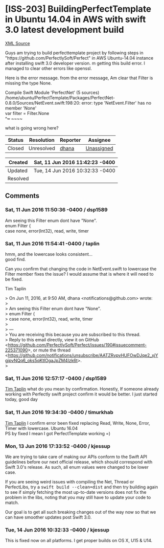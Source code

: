 # [ISS-203] BuildingPerfectTemplate in Ubuntu 14.04 in AWS with swift 3.0 latest development build

[XML Source](../xml/ISS-203.xml)
<p><p>Guys am trying to build perfecttemplate project by following steps in "https://github.com/PerfectlySoft/Perfect" in AWS Ubuntu-14.04 instance after installing swift 3.0 developer version. m getting this build error. I managed to clear other errors like openssl.</p>

<p>Here is the error message. from the error message, Am clear that Filter is missing the type None.</p>

<p>Compile Swift Module 'PerfectNet' (5 sources)<br/>
/home/ubuntu/PerfectTemplate/Packages/PerfectNet-0.8.0/Sources/NetEvent.swift:198:20: error: type 'NetEvent.Filter' has no member 'None'<br/>
                                                var filter = Filter.None<br/>
                                                             ^<del>~</del> ~~~~</p>

<p>what is going wrong here?</p></p>





Status|Resolution|Reporter|Assignee
------|----------|--------|--------
Closed|Unresolved|[dhana](dsp1589)|[Unassigned]($-1)





Created|Sat, 11 Jun 2016 11:42:23 -0400
-------|--------------
Updated|Tue, 14 Jun 2016 10:32:33 -0400
Resolved|


## Comments




### Sat, 11 Jun 2016 11:50:36 -0400 / dsp1589 

<p><p>Am seeing this Filter enum dont have "None". <br/>
enum Filter {<br/>
		case none, error(Int32), read, write, timer</p></p>


### Sat, 11 Jun 2016 11:54:41 -0400 / taplin 

<p><p>hmm, and the lowercase looks consistent… <br/>
good find.</p>

<p>Can you confirm that changing the code in NetEvent.swift to lowercase the Filter member fixes the issue? I would assume that is where it will need to be fixed.</p>

<p>Tim Taplin</p>

<p>&gt; On Jun 11, 2016, at 9:50 AM, dhana &lt;notifications@github.com&gt; wrote:<br/>
&gt; <br/>
&gt; Am seeing this Filter enum dont have "None". <br/>
&gt; enum Filter {<br/>
&gt; case none, error(Int32), read, write, timer<br/>
&gt; <br/>
&gt; —<br/>
&gt; You are receiving this because you are subscribed to this thread.<br/>
&gt; Reply to this email directly, view it on GitHub &lt;<a href="https://github.com/PerfectlySoft/Perfect/issues/190#issuecomment-225371090" class="external-link" rel="nofollow">https://github.com/PerfectlySoft/Perfect/issues/190#issuecomment-225371090</a>&gt;, or mute the thread &lt;<a href="https://github.com/notifications/unsubscribe/AATZRvpvHUFOwDJqe2_xjYgjpvNQq6_oks5qKtlOgaJpZM4Izk6t" class="external-link" rel="nofollow">https://github.com/notifications/unsubscribe/AATZRvpvHUFOwDJqe2_xjYgjpvNQq6_oks5qKtlOgaJpZM4Izk6t</a>&gt;.<br/>
&gt; </p>
</p>


### Sat, 11 Jun 2016 12:57:17 -0400 / dsp1589 

<p><p><a href="http://jira.perfect.org:8080/secure/ViewProfile.jspa?name=taplin" class="user-hover" rel="taplin">Tim Taplin</a> what do you mean by confirmation. Honestly, If someone already working with Perfectly swift project confirm it would be better. I just started today, good day <img class="emoticon" src="http://jira.perfect.org:8080/images/icons/emoticons/smile.png" height="16" width="16" align="absmiddle" alt="" border="0"/> </p></p>


### Sat, 11 Jun 2016 19:34:30 -0400 / timurkhab 

<p><p><a href="http://jira.perfect.org:8080/secure/ViewProfile.jspa?name=taplin" class="user-hover" rel="taplin">Tim Taplin</a> I confirm error been fixed replacing Read, Write, None, Error, Timer with lowercase. Ubuntu 16.04<br/>
PS by fixed I mean I got PerfectTemplate working =)</p></p>


### Mon, 13 Jun 2016 17:33:52 -0400 / kjessup 

<p><p>We are trying to take care of making our APIs conform to the Swift API guidelines before our next official release, which should correspond with Swift 3.0's release. As such, all enum values were changed to be lower case.</p>

<p>If you are seeing weird issues with compiling the Net, Thread or PerfectLibs, try a <tt>swift build --clean=dist</tt> and then try building again to see if simply fetching the most up-to-date versions does not fix the problem in the libs, noting that you may still have to update your code to match.</p>

<p>Our goal is to get all such breaking changes out of the way now so that we can have smoother updates post Swift 3.0.</p></p>


### Tue, 14 Jun 2016 10:32:33 -0400 / kjessup 

<p><p>This is fixed now on all platforms. I get proper builds on OS X, U15 &amp; U14.</p></p>


